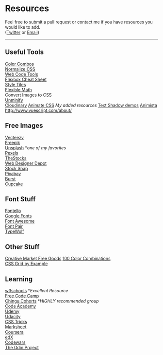 # Resources
Feel free to submit a pull request or contact me if you have resources you would like to add.  
([Twitter](https://www.twitter.com/staxed) or [Email](mailto:daniel.b.barr@gmail.com))

---

## Useful Tools
[Color Combos](http://www.colorcombos.com)  
[Normalize CSS](https://necolas.github.io/normalize.css)  
[Web Code Tools](https://webcode.tools)  
[Flexbox Cheat Sheet](http://www.sketchingwithcss.com/samplechapter/cheatsheet.html)  
[Style Tiles](http://styletil.es)  
[Flexible Math](http://responsv.com/flexible-math)  
[Convert Images to CSS](https://codepen.io/blazeeboy/pen/bCaLE)  
[Unminify](http://unminify.com)  
[Cloudinary](http://cloudinary.com)
[Animate CSS](https://daneden.github.io/animate.css)
*My added resources*
[Text Shadow demos](http://cssdemos.tupence.co.uk/text-shadow.htm)
[Animista](http://animista.net/play/text/pop-up/text-pop-up-top)
http://www.vuescript.com/about/

## Free Images
[Vecteezy](https://www.vecteezy.com)  
[Freepik](http://www.freepik.com)  
[Unsplash](https://unsplash.com) **one of my favorites*  
[Pexels](https://www.pexels.com)  
[TheStocks](http://thestocks.im)  
[Web Designer Depot](https://www.webdesignerdepot.com/category/freebies)  
[Stock Snap](https://stocksnap.io)  
[Pixabay](https://pixabay.com)  
[Burst](https://burst.shopify.com)  
[Cupcake](http://cupcake.nilssonlee.se)  

## Font Stuff
[Fontello](http://fontello.com)  
[Google Fonts](https://fonts.google.com)  
[Font Awesome](http://fontawesome.io)  
[Font Pair](http://fontpair.co)  
[TypeWolf](https://www.typewolf.com/site-of-the-day/fonts/circular)  

## Other Stuff
[Creative Market Free Goods](https://creativemarket.com/free-goods)
[100 Color Combinations](https://designschool.canva.com/blog/100-color-combinations)  
[CSS Grid by Example](https://gridbyexample.com)

## Learning
[w3schools](https://www.w3schools.com/tags/tag_code.asp) **Excellent Resource*  
[Free Code Camp](https://freecodecamp.com)  
[Chingu Cohorts](https://tropicalchancer.github.io/projectus) **HIGHLY recommended group*  
[Code Academy](https://www.codecademy.com)  
[Udemy](https://www.udemy.com/courses)  
[Udacity](https://www.udacity.com/)  
[CSS Tricks](https://css-tricks.com)  
[Marksheet](http://marksheet.io)  
[Coursera](https://www.coursera.org)  
[edX](https://www.edx.org)  
[Codewars](https://www.codewars.com)  
[The Odin Project](https://www.theodinproject.com)  
